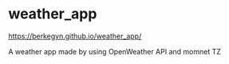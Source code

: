 # weather_app
https://berkegvn.github.io/weather_app/

A weather app made by using OpenWeather API and momnet TZ
